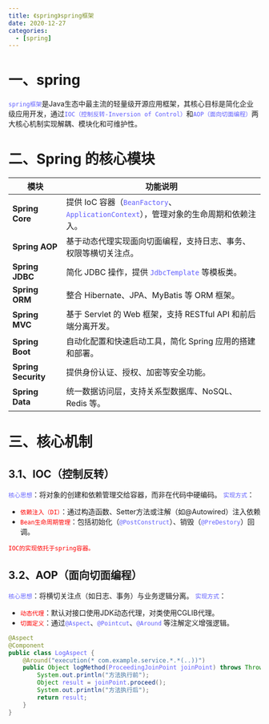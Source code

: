 ```yaml
---
title: 《spring》spring框架
date: 2020-12-27
categories:
  - [spring]
---
```



<style>
.my-code {
   color: orange;
}
.orange {
   color: rgb(255, 53, 2)
}
.red {
   color: red
}
code {
   color: #6260ff;
}
</style>

# 一、spring
`spring框架`是Java生态中最主流的轻量级开源应用框架，其核心目标是简化企业级应用开发，通过`IOC（控制反转-Inversion of Control）`和`AOP（面向切面编程）`两大核心机制实现解耦、模块化和可维护性。

<!-- more -->

# 二、Spring 的核心模块
| **模块**               | **功能说明**                                                                 |
|-------------------------|-----------------------------------------------------------------------------|
| **Spring Core**         | 提供 IoC 容器（`BeanFactory`、`ApplicationContext`），管理对象的生命周期和依赖注入。 |
| **Spring AOP**          | 基于动态代理实现面向切面编程，支持日志、事务、权限等横切关注点。              |
| **Spring JDBC**         | 简化 JDBC 操作，提供 `JdbcTemplate` 等模板类。                               |
| **Spring ORM**          | 整合 Hibernate、JPA、MyBatis 等 ORM 框架。                                   |
| **Spring MVC**          | 基于 Servlet 的 Web 框架，支持 RESTful API 和前后端分离开发。                |
| **Spring Boot**         | 自动化配置和快速启动工具，简化 Spring 应用的搭建和部署。                     |
| **Spring Security**     | 提供身份认证、授权、加密等安全功能。                                         |
| **Spring Data**         | 统一数据访问层，支持关系型数据库、NoSQL、Redis 等。                          |

# 三、核心机制

## 3.1、IOC（控制反转）
`核心思想`：将对象的创建和依赖管理交给容器，而非在代码中硬编码。
`实现方式`：
- <code class="red">依赖注入（DI）</code>：通过构造函数、Setter方法或注解（如@Autowired）注入依赖
- <code class="red">Bean生命周期管理</code>：包括初始化（`@PostConstruct`）、销毁（`@PreDestory`）回调。

<code class="red">IOC的实现依托于spring容器。</code>


## 3.2、AOP（面向切面编程）
`核心思想`：将横切关注点（如日志、事务）与业务逻辑分离。
`实现方式`：
- <code class="red">动态代理</code>：默认对接口使用JDK动态代理，对类使用CGLIB代理。
- <code class="red">切面定义</code>：通过`@Aspect`、`@Pointcut`、`@Around` 等注解定义增强逻辑。

```java
@Aspect
@Component
public class LogAspect {
    @Around("execution(* com.example.service.*.*(..))")
    public Object logMethod(ProceedingJoinPoint joinPoint) throws Throwable {
        System.out.println("方法执行前");
        Object result = joinPoint.proceed();
        System.out.println("方法执行后");
        return result;
    }
}
```
